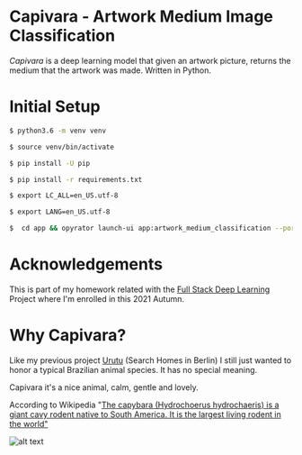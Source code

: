 Capivara - Artwork Medium Image Classification
=====================================

*Capivara* is a deep learning model that given an artwork picture, returns the medium that the artwork was made. Written in Python. 

Initial Setup
=====================================

```bash
$ python3.6 -m venv venv
```

```bash
$ source venv/bin/activate
```

```bash
$ pip install -U pip
```

```bash
$ pip install -r requirements.txt
```

```bash
$ export LC_ALL=en_US.utf-8
```

```bash
$ export LANG=en_US.utf-8
```

```bash
$  cd app && opyrator launch-ui app:artwork_medium_classification --port 8051
```


Acknowledgements
=====================================
This is part of my homework related with the [Full Stack Deep Learning](https://fullstackdeeplearning.com/) Project where I'm enrolled in this 2021 Autumn.


Why Capivara?
=====================================
Like my previous project [Urutu](https://github.com/fclesio/urutu-rent-home) (Search Homes in Berlin) I still just wanted to honor a typical Brazilian animal species. It has no special meaning. 

Capivara it's a nice animal, calm, gentle and lovely. 

According to Wikipedia "[The capybara (Hydrochoerus hydrochaeris) is a giant cavy rodent native to South America. It is the largest living rodent in the world"](https://en.wikipedia.org/wiki/Capybara)

![alt text](https://www.infoescola.com/wp-content/uploads/2008/05/capivara-119654188.jpg)